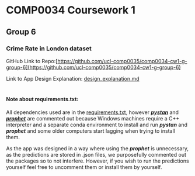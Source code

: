# COMP0034 Coursework 1
## Group 6
### Crime Rate in London dataset


GitHub Link to Repo:[https://github.com/ucl-comp0035/comp0034-cw1-g-group-6](https://github.com/ucl-comp0035/comp0034-cw1-g-group-6)

Link to App Design Explanation: [design_explanation.md](app/markdown_files/design_explanation.md)

#
#### Note about requirements.txt:

All dependencies used are in the [requirements.txt](requirements.txt), however [***pystan***](https://pystan.readthedocs.io/en/latest/) 
and [***prophet***](https://facebook.github.io/prophet/docs/installation.html#python) are commented out
because Windows machines require a C++ interpreter and a separate conda environment to install and 
run ***pystan*** and ***prophet*** and some older 
computers start lagging when trying to install them. 

As the app was designed in a way where using the ***prophet*** is unnecessary, 
as the predictions are stored in .json files, we purposefully commented out the packages so to not interfere.
However, if you wish to run the predictions yourself feel free to uncomment them or install them by yourself.